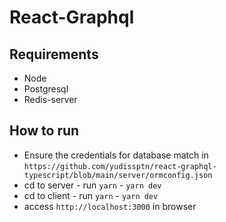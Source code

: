# React-Graphql

## Requirements

- Node
- Postgresql
- Redis-server

## How to run

- Ensure the credentials for database match in `https://github.com/yudissptn/react-graphql-typescript/blob/main/server/ormconfig.json`
- cd to server - run `yarn` - `yarn dev`
- cd to client - run `yarn` - `yarn dev`
- access `http://localhost:3000` in browser
